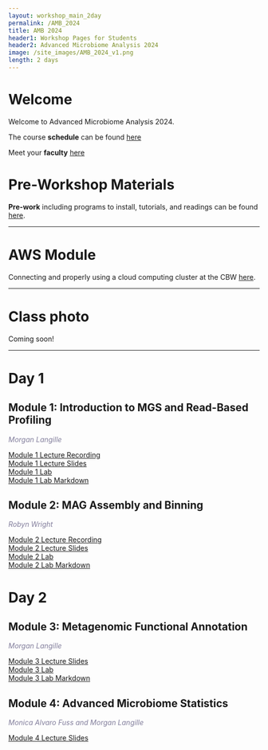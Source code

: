 ```yaml
---
layout: workshop_main_2day
permalink: /AMB_2024
title: AMB 2024
header1: Workshop Pages for Students
header2: Advanced Microbiome Analysis 2024
image: /site_images/AMB_2024_v1.png
length: 2 days
---
```


# Welcome <a id="welcome"></a>

Welcome to Advanced Microbiome Analysis 2024.  

The course **schedule** can be found [here](https://bioinformaticsdotca.github.io/AMB_2024_schedule)

Meet your **faculty** [here](https://drive.google.com/file/d/1JZOkzeXLfJtE3R5qJSg4O8m6kVpzdamZ/view?usp=sharing)

# Pre-Workshop Materials <a id="preworkshop"></a>

**Pre-work** including programs to install, tutorials, and readings can be found [here](https://forms.gle/xymhx8dD65BE2noU8).

***

# AWS Module <a id="preworkshop"></a>

Connecting and properly using a cloud computing cluster at the CBW [here](/BMB_2024_AWSUNIX).  

***

# Class photo

Coming soon!

***

# Day 1 <a id="day1"></a>

##  Module 1: Introduction to MGS and Read-Based Profiling

*<font color="#827e9c">Morgan Langille</font>*  

[Module 1 Lecture Recording](https://youtu.be/G9bwmZ0IPAE?si=NS1w-YjW96Kmm0-6)  
[Module 1 Lecture Slides](https://drive.google.com/file/d/1jdx8_ni10RQZepJNOmIVrSOvdx5DyseC/view?usp=sharing)  
[Module 1 Lab](/AMB_2024_module1)  
[Module 1 Lab Markdown](https://drive.google.com/file/d/1dAbP9Dr0p8SAjFalngxg2NhkXqdbJcAD/view?usp=sharing)

##  Module 2: MAG Assembly and Binning

*<font color="#827e9c">Robyn Wright</font>*  

[Module 2 Lecture Recording](https://youtu.be/g_ZpIyp9hAI?si=j_uaR-DqQMS2pE4L)  
[Module 2 Lecture Slides](https://drive.google.com/file/d/1YpNeCh1L7w0-Kcdh6O1K9O6wA8_B3-Vv/view?usp=sharing)  
[Module 2 Lab](/AMB_2024_module2)  
[Module 2 Lab Markdown](https://drive.google.com/file/d/1O57dU0zM5w5iTOrhcMF5XZtjNC-M9UKQ/view?usp=sharing)

# Day 2 <a id="day2"></a>

##  Module 3: Metagenomic Functional Annotation

*<font color="#827e9c">Morgan Langille</font>*  

<!-- [Module 3 Lecture Recording]()     -->
[Module 3 Lecture Slides](https://drive.google.com/file/d/1Omvxp4bSEfVcqK_5VHGX2nYwU8067d_R/view?usp=sharing)  
[Module 3 Lab](/AMB_2024_module3)  
[Module 3 Lab Markdown](https://drive.google.com/file/d/1z6THLA0MfM5rB9POvRc-OS3uiq8eKa04/view?usp=sharing)  

##  Module 4: Advanced Microbiome Statistics

*<font color="#827e9c">Monica Alvaro Fuss and Morgan Langille</font>*  

<!-- [Module 4 Lecture Recording]()   -->
[Module 4 Lecture Slides](https://drive.google.com/file/d/12KldaimsQyMwOzFy2e3SegxpPs6iLq6_/view?usp=sharing)  
<!-- [Module 4 Lab]()   -->
<!-- [Module 4 Lab Markdown]()   --> 